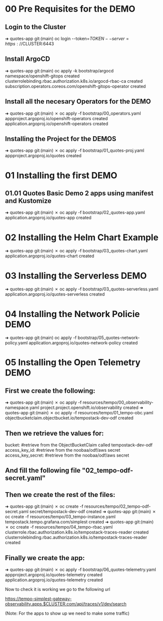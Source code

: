 # 00 Pre Requisites for the DEMO

## Login to the Cluster 
➜  quotes-app git:(main) oc login --token=$TOKEN --server=https://$CLUSTER:6443

## Install ArgoCD
➜  quotes-app git:(main) oc apply -k bootstrap/argocd 
namespace/openshift-gitops created
clusterrolebinding.rbac.authorization.k8s.io/argocd-rbac-ca created
subscription.operators.coreos.com/openshift-gitops-operator created

## Install all the necesary Operators for the DEMO
➜  quotes-app git:(main) ✗ oc apply -f bootstrap/00_operators.yaml 
appproject.argoproj.io/openshift-operators created
application.argoproj.io/openshift-operators created

## Installing the Project for the DEMOS
➜  quotes-app git:(main) ✗ oc apply -f bootstrap/01_quotes-proj.yaml 
appproject.argoproj.io/quotes created

# 01 Installing the first DEMO

## 01.01 Quotes Basic Demo 2 apps using manifest and Kustomize

➜  quotes-app git:(main) ✗ oc apply -f bootstrap/02_quotes-app.yaml
application.argoproj.io/quotes-app created

# 02 Installing the Helm Chart Example

➜  quotes-app git:(main) ✗ oc apply -f bootstrap/03_quotes-chart.yaml           
application.argoproj.io/quotes-chart created

# 03 Installing the Serverless DEMO

➜  quotes-app git:(main) ✗ oc apply -f bootstrap/03_quotes-serverless.yaml 
application.argoproj.io/quotes-serverless created

# 04 Installing the Network Policie DEMO

➜  quotes-app git:(main) oc apply -f bootstrap/05_quotes-network-policy.yaml 
application.argoproj.io/quotes-network-policy created

# 05 Installing the Open Telemetry DEMO
## First we create the following:

➜  quotes-app git:(main) ✗ oc apply -f resources/tempo/00_observability-namespace.yaml 
project.project.openshift.io/observability created
➜  quotes-app git:(main) ✗ oc apply -f resources/tempo/01_tempo-obc.yaml              
objectbucketclaim.objectbucket.io/tempostack-dev-odf created

## Then we retrieve the values for:
  bucket: #retrieve from the ObjectBucketClaim called tempostack-dev-odf
  access_key_id: #retrieve from the noobaa/odf/aws secret
  access_key_secret: #retrieve from the noobaa/odf/aws secret

## And fill the following file "02_tempo-odf-secret.yaml"
## Then we create the rest of the files:

➜  quotes-app git:(main) ✗ oc create -f resources/tempo/02_tempo-odf-secret.yaml 
secret/tempostack-dev-odf created
➜  quotes-app git:(main) ✗ oc create -f resources/tempo/03_tempo-instance.yaml  
tempostack.tempo.grafana.com/simplest created
➜  quotes-app git:(main) ✗ oc create -f resources/tempo/04_tempo-rbac.yaml    
clusterrole.rbac.authorization.k8s.io/tempostack-traces-reader created
clusterrolebinding.rbac.authorization.k8s.io/tempostack-traces-reader created

## Finally we create the app: 

➜  quotes-app git:(main) ✗ oc apply -f bootstrap/06_quotes-telemetry.yaml 
appproject.argoproj.io/quotes-telemetry created
application.argoproj.io/quotes-telemetry created

Now to check it is working we go to the following url

    
https://tempo-simplest-gateway-observability.apps.$CLUSTER.com/api/traces/v1/dev/search

(Note: For the apps to show up we need to make some traffic)